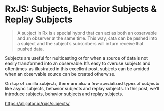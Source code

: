
# RxJS: Subjects, Behavior Subjects & Replay Subjects

> A subject in Rx is a special hybrid that can act as both an observable and an observer at the same time. This way, data can be pushed into a subject and the subject’s subscribers will in turn receive that pushed data.


Subjects are useful for multicasting or for when a source of data is not easily transformed into an observable. It’s easy to overuse subjects and oftentimes, as illustrated in this excellent post, subjects can be avoided when an observable source can be created otherwise.

On top of vanilla subjects, there are also a few specialized types of subjects like async subjects, behavior subjects and replay subjects. In this post, we’ll introduce subjects, behavior subjects and replay subjects.


https://alligator.io/rxjs/subjects/
